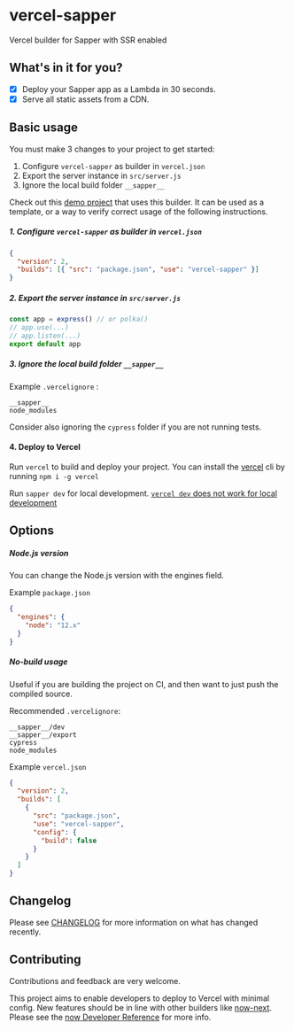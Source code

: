 # vercel-sapper

Vercel builder for Sapper with SSR enabled

## What's in it for you?

* [x] Deploy your Sapper app as a Lambda in 30 seconds.
* [x] Serve all static assets from a CDN.

## Basic usage

You must make 3 changes to your project to get started:

1. Configure `vercel-sapper` as builder in `vercel.json`
2. Export the server instance in `src/server.js`
3. Ignore the local build folder `__sapper__`

Check out this [demo project](https://github.com/beyonk-adventures/now-sapper-demo) that uses this builder. It can be used as a template, or a way to verify correct usage of the following instructions.

##### 1. Configure `vercel-sapper` as builder in `vercel.json`

```json
{
  "version": 2,
  "builds": [{ "src": "package.json", "use": "vercel-sapper" }]
}
```

##### 2. Export the server instance in `src/server.js`

```js
const app = express() // or polka()
// app.use(...)
// app.listen(...)
export default app
```

##### 3. Ignore the local build folder `__sapper__`

Example `.vercelignore` :
```
__sapper__
node_modules
```

Consider also ignoring the `cypress` folder if you are not running tests.

#### 4. Deploy to Vercel

Run `vercel` to build and deploy your project. You can install the [vercel](https://vercel.com/download) cli by running `npm i -g vercel`

Run `sapper dev` for local development. [`vercel dev` does not work for local development](https://github.com/thgh/vercel-sapper/issues/4#issuecomment-536189926)

## Options

##### Node.js version

You can change the Node.js version with the engines field.

Example `package.json`
```json
{
  "engines": {
    "node": "12.x"
  }
}
```

##### No-build usage

Useful if you are building the project on CI, and then want to just push the compiled source.

Recommended `.vercelignore`:
```
__sapper__/dev
__sapper__/export
cypress
node_modules
```

Example `vercel.json`
```json
{
  "version": 2,
  "builds": [
    {
      "src": "package.json",
      "use": "vercel-sapper",
      "config": {
        "build": false
      }
    }
  ]
}
```

## Changelog

Please see [CHANGELOG](CHANGELOG.md) for more information on what has changed recently.

## Contributing

Contributions and feedback are very welcome.

This project aims to enable developers to deploy to Vercel with minimal config. New features should be in line with other builders like [now-next](https://github.com/zeit/now/tree/master/packages/now-next). Please see the [now Developer Reference](https://github.com/zeit/now/blob/master/DEVELOPING_A_RUNTIME.md) for more info.
